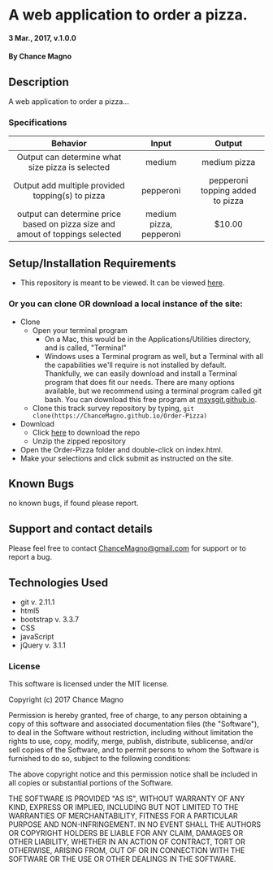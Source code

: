 
# A web application to order a pizza.

#### 3 Mar., 2017, v.1.0.0

#### By Chance Magno

## Description

A web application to order a pizza...

### Specifications

|Behavior|Input|Output|
|:---:|:---:|:---:|
|Output can determine what size pizza is selected|medium|medium pizza|
|Output add multiple provided topping(s) to pizza|pepperoni|pepperoni topping added to pizza|
|output can determine price based on pizza size and amout of toppings selected|medium pizza, pepperoni|$10.00|



## Setup/Installation Requirements

* This repository is meant to be viewed. It can be viewed [here](https://ChanceMagno.github.io/Order-Pizza).

### Or you can clone OR download a local instance of the site:

* Clone
  * Open your terminal program
    * On a Mac, this would be in the Applications/Utilities directory, and is called, "Terminal"
    * Windows uses a Terminal program as well, but a Terminal with all the capabilities we'll require is not installed by default. Thankfully, we can easily download and install a Terminal program that does fit our needs.
There are many options available, but we recommend using a terminal program called git bash. You can download this free program at [msysgit.github.io](https://ChanceMagno.github.io/Order-Pizza).
  * Clone this track survey repository by typing, `git clone(https://ChanceMagno.github.io/Order-Pizza)`
* Download
  * Click [here](https://ChanceMagno.github.io/Order-Pizza/archive/master.zip) to download the repo
  * Unzip the zipped repository
* Open the Order-Pizza folder and double-click on index.html.
* Make your selections and click submit as instructed on the site.


## Known Bugs

no known bugs, if found please report.

## Support and contact details

Please feel free to contact ChanceMagno@gmail.com for support or to report a bug.

## Technologies Used

* git v. 2.11.1
* html5
* bootstrap v. 3.3.7
* CSS
* javaScript
* jQuery v. 3.1.1

### License

This software is licensed under the MIT license.

Copyright (c) 2017 Chance Magno

Permission is hereby granted, free of charge, to any person obtaining a copy
of this software and associated documentation files (the "Software"), to deal
in the Software without restriction, including without limitation the rights
to use, copy, modify, merge, publish, distribute, sublicense, and/or sell
copies of the Software, and to permit persons to whom the Software is
furnished to do so, subject to the following conditions:

The above copyright notice and this permission notice shall be included in all
copies or substantial portions of the Software.

THE SOFTWARE IS PROVIDED "AS IS", WITHOUT WARRANTY OF ANY KIND, EXPRESS OR
IMPLIED, INCLUDING BUT NOT LIMITED TO THE WARRANTIES OF MERCHANTABILITY,
FITNESS FOR A PARTICULAR PURPOSE AND NON-INFRINGEMENT. IN NO EVENT SHALL THE
AUTHORS OR COPYRIGHT HOLDERS BE LIABLE FOR ANY CLAIM, DAMAGES OR OTHER
LIABILITY, WHETHER IN AN ACTION OF CONTRACT, TORT OR OTHERWISE, ARISING FROM,
OUT OF OR IN CONNECTION WITH THE SOFTWARE OR THE USE OR OTHER DEALINGS IN THE
SOFTWARE.
